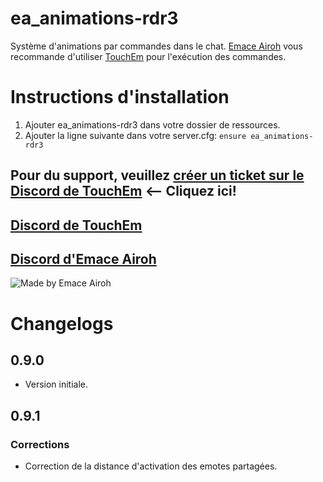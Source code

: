 # ea_animations-rdr3
Système d'animations par commandes dans le chat.
[Emace Airoh](https://discord.emace-airoh.ca) vous recommande d'utiliser [TouchEm](https://join-touchem.emace-airoh.ca) pour l'exécution des commandes.

# Instructions d'installation
1. Ajouter ea_animations-rdr3 dans votre dossier de ressources.
2. Ajouter la ligne suivante dans votre server.cfg:
`ensure ea_animations-rdr3`

## Pour du support, veuillez [créer un ticket sur le Discord de TouchEm](https://join-touchem.emace-airoh.ca) <-- Cliquez ici!

## [Discord de TouchEm](https://join-touchem.emace-airoh.ca)

## [Discord d'Emace Airoh](https://discord.emace-airoh.ca)

![Made by Emace Airoh](https://media.discordapp.net/attachments/868264279202201650/944765363718074378/Made_by_EMACE_AIROH.png?width=1440&height=307)


# Changelogs
## 0.9.0
- Version initiale.

## 0.9.1
### Corrections
- Correction de la distance d'activation des emotes partagées.
